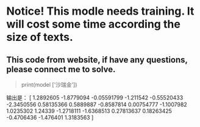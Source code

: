 # Notice! This modle needs training. It will cost some time according the size of texts.

## This code from website, if have any questions, please connect me to solve.

> print(model ['沙瑞金'])

输出是：
[ 1.2892605  -1.8779094  -0.05591799 -1.211542   -0.55520433 -2.3450556
  0.58135366  0.5889887  -0.8587814   0.00754777 -1.1007982   1.0235302
  1.24339    -1.2718111  -1.6368513   0.27813637  0.18263425 -0.4706436
 -1.476401    1.3183563 ]

 
